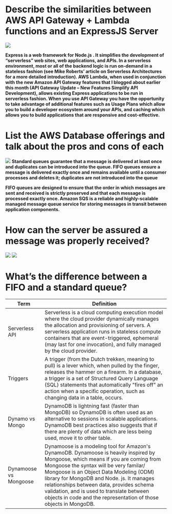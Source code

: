 
# Describe the similarities between AWS API Gateway + Lambda functions and an ExpressJS Server
![](https://d2908q01vomqb2.cloudfront.net/1b6453892473a467d07372d45eb05abc2031647a/2020/07/22/webserver5.png)

**Express is a web framework for Node.js . It simplifies the development of “serverless” web sites, web applications, and APIs. In a serverless environment, most or all of the backend logic is run on-demand in a stateless fashion (see Mike Roberts’ article on Serverless Architectures for a more detailed introduction). AWS Lambda, when used in conjunction with the new Amazon API Gateway features that I blogged about earlier this month (API Gateway Update – New Features Simplify API Development), allows existing Express applications to be run in serverless fashion. When you use API Gateway you have the opportunity to take advantage of additional features such as Usage Plans which allow you to build a developer ecosystem around your APIs, and caching which allows you to build applications that are responsive and cost-effective.**

# List the AWS Database offerings and talk about the pros and cons of each 
![](https://data-flair.training/blogs/wp-content/uploads/sites/2/2018/07/Advantages-Disadvantages-of-AWS-01.jpg)
**Standard queues guarantee that a message is delivered at least once and duplicates can be introduced into the queue. FIFO queues ensure a message is delivered exactly once and remains available until a consumer processes and deletes it; duplicates are not introduced into the queue**

**FIFO queues are designed to ensure that the order in which messages are sent and received is strictly preserved and that each message is processed exactly once. Amazon SQS is a reliable and highly-scalable managed message queue service for storing messages in transit between application components.**

# How can the server be assured a message was properly received?
![](https://stackify.com/wp-content/uploads/2017/01/message-queue-793x397.jpg)
![](https://image.slidesharecdn.com/m05restapisandmq-190506110350/95/rest-apis-and-mq-12-638.jpg?cb=1557141036)

# What’s the difference between a FIFO and a standard queue?
| Term       |       Definition             |
| -----------|------------------------------|
|Serverless API|Serverless is a cloud computing execution model where the cloud provider dynamically manages the allocation and provisioning of servers. A serverless application runs in stateless compute containers that are event-triggered, ephemeral (may last for one invocation), and fully managed by the cloud provider.|
|Triggers|A trigger (from the Dutch trekken, meaning to pull) is a lever which, when pulled by the finger, releases the hammer on a firearm. In a database, a trigger is a set of Structured Query Language (SQL) statements that automatically "fires off" an action when a specific operation, such as changing data in a table, occurs.|
|Dynamo vs Mongo|DynamoDB is lightning fast (faster than MongoDB) so DynamoDB is often used as an alternative to sessions in scalable applications. DynamoDB best practices also suggests that if there are plenty of data which are less being used, move it to other table.|
|Dynamoose vs Mongoose|Dynamoose is a modeling tool for Amazon's DynamoDB. Dynamoose is heavily inspired by Mongoose, which means if you are coming from Mongoose the syntax will be very familar/ Mongoose is an Object Data Modeling (ODM) library for MongoDB and Node. js. It manages relationships between data, provides schema validation, and is used to translate between objects in code and the representation of those objects in MongoDB.|